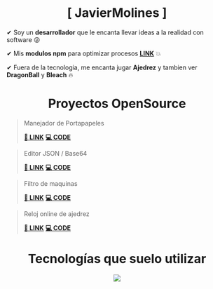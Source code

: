 <h1 align="center">[ JavierMolines ]</h1>

✔ Soy un **desarrollador** que le encanta llevar ideas a la realidad con software 😝

✔ Mis **modulos npm** para optimizar procesos **[LINK](https://www.npmjs.com/~javimoldev)** 💥

✔ Fuera de la tecnologia, me encanta jugar **Ajedrez** y tambien ver **DragonBall** y **Bleach** 🔥

<h1 align="center">Proyectos OpenSource</h1>

> Manejador de Portapapeles 
>
> **[🔗 LINK](https://clipboard.javiermolines.com/)** **[💻 CODE](https://github.com/JavierMolines/clipboard)**

> Editor JSON / Base64 
>
> **[🔗 LINK](https://editor.javiermolines.com/)** **[💻 CODE](https://github.com/JavierMolines/jsonb64)**

> Filtro de maquinas 
>
> **[🔗 LINK](https://infosecmachines.io/)** **[💻 CODE](https://github.com/JavierMolines/hack4u-machines)**

> Reloj online de ajedrez 
>
> **[🔗 LINK](https://onlinechessclock.dev/)** **[💻 CODE](https://github.com/JavierMolines/chess-clock)**

<h1 align="center">Tecnologías que suelo utilizar </h1>

<p align="center">
  <a href="https://skillicons.dev">
    <img src="https://skillicons.dev/icons?i=html,css,js,ts,nodejs,mysql,sqlite,git,github,docker,vscode,bash,linux,aws,dynamodb,nextjs,express,go,vite&perline=8" />
  </a>
</p>
